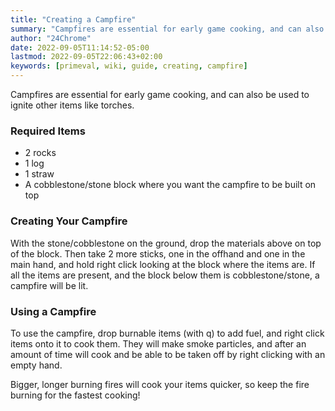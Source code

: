 ```yaml
---
title: "Creating a Campfire"
summary: "Campfires are essential for early game cooking, and can also be used to ignite other items like torches."
author: "24Chrome"
date: 2022-09-05T11:14:52-05:00
lastmod: 2022-09-05T22:06:43+02:00
keywords: [primeval, wiki, guide, creating, campfire]
---
```


Campfires are essential for early game cooking, and can also be used to ignite other items like torches.

### Required Items

- 2 rocks
- 1 log
- 1 straw
- A cobblestone/stone block where you want the campfire to be built on top

### Creating Your Campfire

With the stone/cobblestone on the ground, drop the materials above on top of the block. Then take 2 more sticks, one in the offhand and one in the main hand, and hold right click looking at the block where the items are. If all the items are present, and the block below them is cobblestone/stone, a campfire will be lit.

### Using a Campfire

To use the campfire, drop burnable items (with q) to add fuel, and right click items onto it to cook them. They will make smoke particles, and after an amount of time will cook and be able to be taken off by right clicking with an empty hand.

Bigger, longer burning fires will cook your items quicker, so keep the fire burning for the fastest cooking!